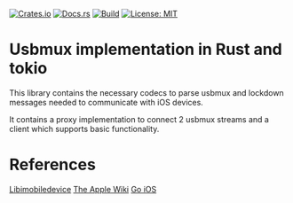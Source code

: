 [![Crates.io](https://img.shields.io/crates/v/usbmux-client-tokio.svg)](https://crates.io/crates/usbmux-client-tokio)
[![Docs.rs](https://docs.rs/usbmux-client-tokio/badge.svg)](https://docs.rs/usbmux-client-tokio)
[![Build](https://github.com/devicelink/usbmux-client-tokio/actions/workflows/build.yaml/badge.svg?branch=main)](https://github.com/devicelink/usbmux-client-tokio/actions)
[![License: MIT](https://img.shields.io/badge/License-MIT-yellow.svg)](https://opensource.org/licenses/MIT)

# Usbmux implementation in Rust and tokio

This library contains the necessary codecs to parse usbmux and lockdown messages needed to communicate with iOS devices.

It contains a proxy implementation to connect 2 usbmux streams and a client which supports basic functionality.

# References

[Libimobiledevice](https://github.com/libimobiledevice/usbmuxd)
[The Apple Wiki](https://theapplewiki.com/wiki/Usbmux)
[Go iOS](https://github.com/danielpaulus/go-ios)


